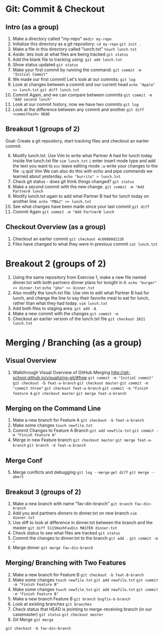 # Git: Commit & Checkout

## Intro (as a group)

1. Make a directory called "my-repo"
  `mkdir my-repo`
2. Initialize this directory as a git repository:
  `cd my-repo`
  `git init .`
3. Make a file in this directory called "lunch.txt"
  `touch lunch.txt`
4. Aside: lets look at what files are being tracked
  `git status`
5. Add the blank file to tracking using:
  `git add lunch.txt`
6. Show status updated
  `git status`
6. Make your first commit by running the command:
  `git commit -m "Initial Commit"`
7. We made our first commit! Let's look at our commits:
  `git log`
8. Look at changes between a commit and our current head
  `echo "Apple" >> lunch.txt`
  `git diff lunch.txt`
9. Commit Again, and we can compare between commits
  `git commit -m "Add second lunch"`
10. Look at our commit history, now we have two commits 
  `git log`
11. Look at the difference between any commit and another
  `git diff <commithash> HEAD`

## Breakout 1 (groups of 2)

Goal: Create a git repository, start tracking files and checkout an earlier commit.

6. Modify lunch.txt. 
Use Vim to write what Partner A had for lunch today inside the lunch.txt file
  `vim lunch.txt`
  `i` enter insert mode 
  type and add the text you want to
  `esc` leave editing mode
  `:w` write your changes to the file
  `:q` quit Vim
We can also do this with echo and pipe commands we learned about yesterday.
  `echo "burrito" > lunch.txt`
7. Check git status - does git think things changed? 
  `git status`
8. Make a second commit with the new change.
  `git commit -m "Add PartnerA lunch`
9. Modify lunch.txt again to add what Partner B had for lunch today on another line.
  `echo "PB&J" >> lunch.txt`
10. See what changes have been made since your last commit
  `git diff`
11. Commit Again
  `git commit -m "Add PartnerB lunch`

## Checkout Overview (as a group)

1. Checkout an earlier commit
  `git checkout 4c608b0d1226`
2. Files have changed to what they were in previous commit
  `cat lunch.txt`

# Breakout 2 (groups of 2)

1. Using the same repository from Exercise 1, make a new file named dinner.txt with both partners dinner plans for tonight in it.
  `echo "burger" >> dinner.txt`
  `echo "pho" >> dinner.txt`
2. Also modify the lunch.txt file. Use vim to edit what Partner B had for lunch, and change the line to say their favorite meal to eat for lunch, rather than what they had today.
  `vim lunch.txt`
3. Add both files to staging area.
  `git add -A`
4. Make a new commit with the changes
  `git commit -m `
5. Checkout an earlier version of the lunch.txt file
  `git checkout 1021 lunch.txt`

# Merging / Branching (as a group)
## Visual Overview
1. Walkthrough Visual Overview of GitHub Merging
  http://git-school.github.io/visualizing-git/#free
  `git commit -m "Initial commit"`
  `git checkout -b feat-a-branch`
  `git checkout master`
  `git commit -m "commit three"`
  `git checkout feat-a-branch`
  `git commit -m "Finish feature A`
  `git checkout master`
  `git merge feat-a-branch`

## Merging on the Command Line 
1. Make a new branch for Feature A
  `git checkout -b feat-a-branch`
2. Make some changes
  `touch newfile.txt`
3. Commit Changes to Feature A Branch
  `git add newfile.txt`
  `git commit -m "Finish Feature A"`
4. Merge in new Feature branch
  `git checkout master`
  `git merge feat-a-branch`
  `git branch -d feat-a-branch`

## Merge Conf
5. Merge conflicts and debugging
  `git log --merge`
  `get diff`
  `git merge --abort`

## Breakout 3 (groups of 2)
1. Make a new branch with name "fav-din-branch"
  `git branch fav-din-branch`
2. Add you and partners dinners to dinner.txt on new branch
  `vim dinner.txt`
3. Use diff to look at difference in dinner.txt between the branch and the master
  `git diff 5115HashFavDin MASTER dinner.txt`
4. Check status to see what files are tracked
  `git status`
4. Commit the changes to dinner.txt to the branch
  `git add .`
  `git commit -m "`
5. Merge dinner 
`git merge fav-din-branch`

## Merging/ Branching with Two Features

2. Make a new branch for Feature B
`git checkout -b feat-B-branch`
3. Make some changes
  `touch newfile.txt`
  `git add newfile.txt`
  `git commit -m "Finish Feature B"`
4. Make some changes
  `touch newfile.txt`
  `git add newfile.txt`
  `git commit -m "Finish Feature B"`
3. Make a new branch Feature B
`git branch bugfix-b-branch`
4. Look at existing branches
`git branches`
5. Check status that HEAD is pointing to merge-receiving branch (in our casemaster)
`git status`
`git checkout master`
5. Git Merge
`git merge `



`git checkout -b fav-din-branch`









